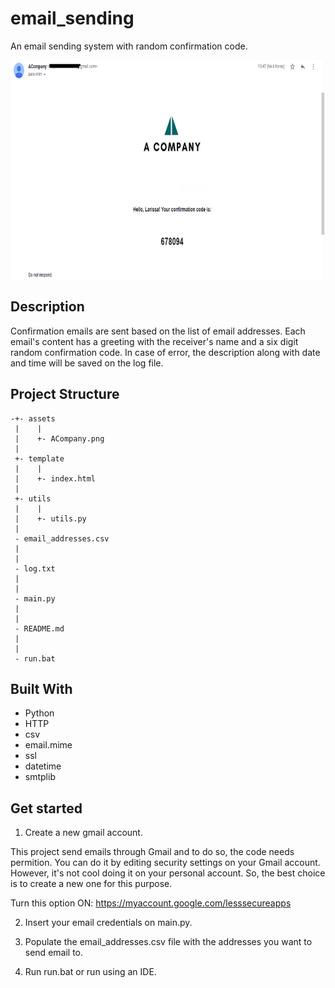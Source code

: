 # email_sending
An email sending system with random confirmation code.

<img src="example.png" width="700" height= "350" title="Example">

## Description
Confirmation emails are sent based on the list of email addresses. Each email's content has a greeting with the receiver's name and a six digit random confirmation code. In case of error, the description along with date and time will be saved on the log file.

## Project Structure

    -+- assets                  
     |    |
     |    +- ACompany.png
     |
     +- template                  
     |    |
     |    +- index.html      
     |                          
     +- utils
     |    |
     |    +- utils.py
     |
     - email_addresses.csv                
     |     
     |                          
     - log.txt
     |
     |
     - main.py
     |
     |
     - README.md
     |
     |
     - run.bat

## Built With
* Python
* HTTP
* csv
* email.mime
* ssl
* datetime
* smtplib

## Get started
1. Create a new gmail account.

This project send emails through Gmail and to do so, the code needs permition. You can do it by editing security settings on your Gmail account. However, it's not cool doing it on your personal account. So, the best choice is to create a new one for this purpose.

Turn this option ON: https://myaccount.google.com/lesssecureapps

2. Insert your email credentials on main.py.

3. Populate the email_addresses.csv file with the addresses you want to send email to.

4. Run run.bat or run using an IDE.

